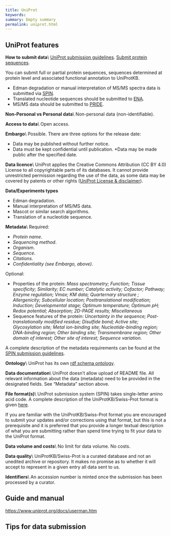 ```yaml
---
title: UniProt
keywords:
summary: Empty summary
permalink: uniprot.html
---
```

## UniProt features
**How to submit data**\\
[UniProt submission guidelines](https://www.uniprot.org/help/submissions).
[Submit protein sequences](https://www.ebi.ac.uk/swissprot/Submissions/spin/help).

You can submit full or partial protein sequences, sequences determined at protein level and associated functional annotation to UniProtKB.
* Edman degradation or manual interpretation of MS/MS spectra data is submitted via [SPIN](https://www.ebi.ac.uk/swissprot/Submissions/spin/account/login).
* Translated nucleotide sequences should be submitted to [ENA](https://www.ebi.ac.uk/ena/browser/home).
* MS/MS data should be submitted to [PRIDE](https://www.ebi.ac.uk/pride/).


**Non-Personal vs Personal data**\\
Non-personal data (non-identifiable).

**Access to data**\\
Open access.

**Embargo**\\
Possible. There are three options for the release date:
* Data may be published without further notice.
* Data must be kept confidential until publication.
*Data may be made public after the specified date.

**Data licence**\\
UniProt applies the Creative Commons Attribution (CC BY 4.0) License to all copyrightable parts of its databases. It cannot provide unrestricted permission regarding the use of the data, as some data may be covered by patents or other rights ([UniProt License & disclaimer](https://www.uniprot.org/help/license)).

**Data/Experiments types**
* Edman degradation.
* Manual interpretation of MS/MS data.
* Mascot or similar search algorithms.
* Translation of a nucleotide sequence.

**Metadata**\\
Required:
* *Protein name*.
* *Sequencing method*.
* *Organism*.
* *Sequence*.
* *Citations*.
* *Confidentiality (see Embargo, above)*.

Optional:
* Properties of the protein: *Mass spectrometry; Function; Tissue specificity; Similarity; EC number; Catalytic activity; Cofactor; Pathway; Enzyme regulation; Vmax; KM data; Quarternary structure ; Allergenicity; Subcellular location; Posttranslational modification; Induction; Developmental stage; Optimum temperature; Optimum pH; Redox potential; Absorption; 2D-PAGE results; Miscellaneous*
* Sequence features of the protein: *Uncertainty in the sequence; Post-translationally modified residue; Disulfide bond; Active site; Glycosylation site; Metal ion-binding site; Nucleotide-binding region; DNA-binding region; Other binding site; Transmembrane region; Other domain of interest; Other site of interest; Sequence variation*.

A complete description of the metadata requirements can be found at the [SPIN submission guidelines](https://www.ebi.ac.uk/swissprot/Submissions/spin/help#publish).

**Ontology**\\
UniProt has its own [rdf schema ontology](http://ontologies.berkeleybop.org/mi.owl).

**Data documentation**\\
UniProt doesn’t allow upload of README file. All relevant information about the data (metadata) need to be provided in the designated fields. See “Metadata” section above.

**File format(s)**\\
UniProt submission system (SPIN) takes single-letter amino acid code. A complete description of the UniProtKB/Swiss-Prot format is given [here](https://web.expasy.org/docs/userman.html#genstruc).

If you are familiar with the UniProtKB/Swiss-Prot format you are encouraged to submit your updates and/or corrections using that format, but this is not a prerequisite and it is preferred that you provide a longer textual description of what you are submitting rather than spend time trying to fit your data to the UniProt format.

**Data volume and costs**\\
No limit for data volume. No costs.

**Data quality**\\
UniProtKB/Swiss-Prot is a curated database and not an unedited archive or repository. It makes no promise as to whether it will accept to represent in a given entry all data sent to us.

**Identifiers**\\
An accession number is minted once the submission has been processed by a curator.

## Guide and manual
https://www.uniprot.org/docs/userman.htm


## Tips for data submission
